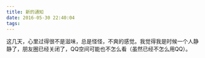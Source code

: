```yaml
---
title: 新的通知
date: 2016-05-30 22:40:04
tags:
---
```

这几天，心里过得很不是滋味，总是怪怪，不爽的感觉。我觉得我是时候一个人静静了，朋友圈已经关闭了，QQ空间可能也不怎么看（虽然已经不怎么用QQ）。